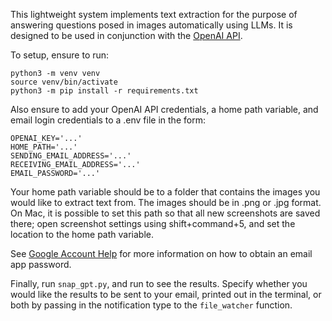 This lightweight system implements text extraction for the purpose of answering questions posed in images automatically using LLMs. It is designed to be used in conjunction with the [OpenAI API](https://openai.com/). 

To setup, ensure to run:
```
python3 -m venv venv
source venv/bin/activate
python3 -m pip install -r requirements.txt
```

Also ensure to add your OpenAI API credentials, a home path variable, and email login credentials to a .env file in the form:
```
OPENAI_KEY='...'
HOME_PATH='...'
SENDING_EMAIL_ADDRESS='...'
RECEIVING_EMAIL_ADDRESS='...'
EMAIL_PASSWORD='...'
```
Your home path variable should be to a folder that contains the images you would like to extract text from. The images should be in .png or .jpg format. On Mac, it is possible to set this path so that all new screenshots are saved there; open screenshot settings using shift+command+5, and set the location to the home path variable.

See [Google Account Help](https://support.google.com/accounts/answer/185833?visit_id=638115306131809626-4056881382&p=InvalidSecondFactor&rd=1) for more information on how to obtain an email app password.

Finally, run `snap_gpt.py`, and run to see the results. Specify whether you would like the results to be sent to your email, printed out in the terminal, or both by passing in the notification type to the `file_watcher` function.